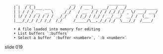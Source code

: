          _    ___                 __   ____        ________
        | |  / (_)___ ___       _/_/  / __ )__  __/ __/ __/__  __________
        | | / / / __ `__ \    _/_/   / __  / / / / /_/ /_/ _ \/ ___/ ___/
        | |/ / / / / / / /  _/_/    / /_/ / /_/ / __/ __/  __/ /  (__  )
        |___/_/_/ /_/ /_/  /_/     /_____/\__,_/_/ /_/  \___/_/  /____/

        • A file loaded into memory for editing
        • List buffers `:buffers`
        • Select a buffer `:buffer <number>`, `:b <number>`

















































































slide 019
